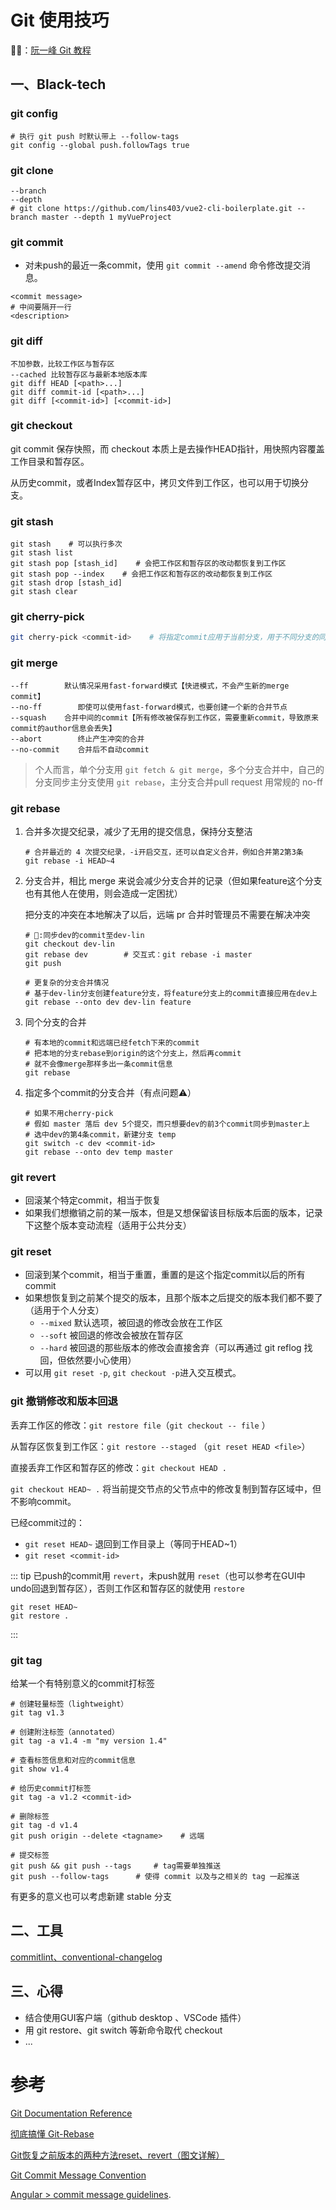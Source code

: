 # Git 使用技巧

🖖📔：[阮一峰 Git 教程](https://www.bookstack.cn/books/git-tutorial)

## 一、Black-tech

### git config

```shell
# 执行 git push 时默认带上 --follow-tags
git config --global push.followTags true
```

### git clone

```shell
--branch
--depth
# git clone https://github.com/lins403/vue2-cli-boilerplate.git --branch master --depth 1 myVueProject
```

### git commit

- 对未push的最近一条commit，使用 `git commit --amend` 命令修改提交消息。

```shell
<commit message>
# 中间要隔开一行
<description>
```

### git diff

```shell
不加参数，比较工作区与暂存区
--cached 比较暂存区与最新本地版本库
git diff HEAD [<path>...]
git diff commit-id [<path>...]
git diff [<commit-id>] [<commit-id>]
```

### git checkout

git commit 保存快照，而 checkout 本质上是去操作HEAD指针，用快照内容覆盖工作目录和暂存区。

从历史commit，或者Index暂存区中，拷贝文件到工作区，也可以用于切换分支。

### git stash

```shell
git stash    # 可以执行多次
git stash list
git stash pop [stash_id]    # 会把工作区和暂存区的改动都恢复到工作区
git stash pop --index    # 会把工作区和暂存区的改动都恢复到工作区
git stash drop [stash_id]
git stash clear
```

### git cherry-pick

```bash
git cherry-pick <commit-id>    # 将指定commit应用于当前分支，用于不同分支的同步修改
```

### git merge

```shell
--ff        默认情况采用fast-forward模式【快进模式，不会产生新的merge commit】
--no-ff        即使可以使用fast-forward模式，也要创建一个新的合并节点
--squash    合并中间的commit【所有修改被保存到工作区，需要重新commit，导致原来commit的author信息会丢失】
--abort        终止产生冲突的合并
--no-commit    合并后不自动commit
```

> 个人而言，单个分支用 `git fetch & git merge`，多个分支合并中，自己的分支同步主分支使用 `git rebase`，主分支合并pull request 用常规的 no-ff

### git rebase

1. 合并多次提交纪录，减少了无用的提交信息，保持分支整洁
  
   ```shell
   # 合并最近的 4 次提交纪录，-i开启交互，还可以自定义合并，例如合并第2第3条
   git rebase -i HEAD~4
   ```

2. 分支合并，相比 merge 来说会减少分支合并的记录（但如果feature这个分支也有其他人在使用，则会造成一定困扰）
  
   把分支的冲突在本地解决了以后，远端 pr 合并时管理员不需要在解决冲突
   
   ```shell
   # 🌰:同步dev的commit至dev-lin
   git checkout dev-lin
   git rebase dev        # 交互式：git rebase -i master
   git push
   ```
   
   ```shell
   # 更复杂的分支合并情况
   # 基于dev-lin分支创建feature分支，将feature分支上的commit直接应用在dev上
   git rebase --onto dev dev-lin feature
   ```

3. 同个分支的合并
  
   ```shell
   # 有本地的commit和远端已经fetch下来的commit
   # 把本地的分支rebase到origin的这个分支上，然后再commit
   # 就不会像merge那样多出一条commit信息
   git rebase
   ```

4. 指定多个commit的分支合并（有点问题⚠️）
  
   ```shell
   # 如果不用cherry-pick
   # 假如 master 落后 dev 5个提交，而只想要dev的前3个commit同步到master上
   # 选中dev的第4条commit，新建分支 temp
   git switch -c dev <commit-id>
   git rebase --onto dev temp master
   ```

### git revert

- 回滚某个特定commit，相当于恢复
- 如果我们想撤销之前的某一版本，但是又想保留该目标版本后面的版本，记录下这整个版本变动流程（适用于公共分支）

### git reset

- 回滚到某个commit，相当于重置，重置的是这个指定commit以后的所有commit
- 如果想恢复到之前某个提交的版本，且那个版本之后提交的版本我们都不要了（适用于个人分支）
  - `--mixed` 默认选项，被回退的修改会放在工作区
  - `--soft` 被回退的修改会被放在暂存区
  - `--hard` 被回退的那些版本的修改会直接舍弃（可以再通过 git reflog 找回，但依然要小心使用）
- 可以用 `git reset -p`, `git checkout -p`进入交互模式。

### git 撤销修改和版本回退

丢弃工作区的修改：`git restore file`（`git checkout -- file` ）

从暂存区恢复到工作区：`git restore --staged` （`git reset HEAD <file>`）

直接丢弃工作区和暂存区的修改：`git checkout HEAD .`

`git checkout HEAD~ .` 将当前提交节点的父节点中的修改复制到暂存区域中，但不影响commit。

已经commit过的：

- `git reset HEAD~`  退回到工作目录上（等同于HEAD~1）
- `git reset <commit-id>`

::: tip
已push的commit用 `revert`，未push就用 `reset`（也可以参考在GUI中undo回退到暂存区），否则工作区和暂存区的就使用 `restore`

```
git reset HEAD~
git restore .
```

:::

### git tag

给某一个有特别意义的commit打标签

```shell
# 创建轻量标签（lightweight）
git tag v1.3

# 创建附注标签（annotated）
git tag -a v1.4 -m "my version 1.4"

# 查看标签信息和对应的commit信息
git show v1.4

# 给历史commit打标签
git tag -a v1.2 <commit-id>

# 删除标签
git tag -d v1.4
git push origin --delete <tagname>    # 远端

# 提交标签
git push && git push --tags		# tag需要单独推送
git push --follow-tags		# 使得 commit 以及与之相关的 tag 一起推送
```

有更多的意义也可以考虑新建 stable 分支

## 二、工具

[commitlint、conventional-changelog](./git-application.md)

## 三、心得

- 结合使用GUI客户端（github desktop 、VSCode 插件）
- 用 git restore、git switch 等新命令取代 checkout
- ...

# 参考

[Git Documentation Reference](https://git-scm.com/docs)

[彻底搞懂 Git-Rebase](http://jartto.wang/2018/12/11/git-rebase/)

[Git恢复之前版本的两种方法reset、revert（图文详解）](https://blog.csdn.net/yxlshk/article/details/79944535)

[Git Commit Message Convention](https://github.com/vuejs/vue/blob/dev/.github/COMMIT_CONVENTION.md)

[Angular > commit message guidelines](https://github.com/angular/angular/blob/master/CONTRIBUTING.md#commit).
